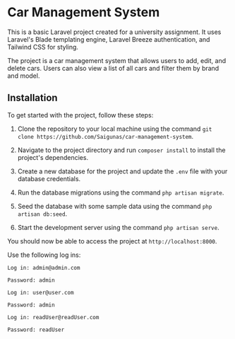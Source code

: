 # Car Management System

This is a basic Laravel project created for a university assignment. It uses Laravel's Blade templating engine, Laravel Breeze authentication, and Tailwind CSS for styling.

The project is a car management system that allows users to add, edit, and delete cars. Users can also view a list of all cars and filter them by brand and model.

## Installation

To get started with the project, follow these steps:

1. Clone the repository to your local machine using the command `git clone https://github.com/Saigunas/car-management-system`.

2. Navigate to the project directory and run `composer install` to install the project's dependencies.

3. Create a new database for the project and update the `.env` file with your database credentials.

4. Run the database migrations using the command `php artisan migrate`.

5. Seed the database with some sample data using the command `php artisan db:seed`.

6. Start the development server using the command `php artisan serve`.

You should now be able to access the project at `http://localhost:8000`.

Use the following log ins:

`Log in: admin@admin.com`

`Password: admin`

`Log in: user@user.com`

`Password: admin`

`Log in: readUser@readUser.com`

`Password: readUser`

